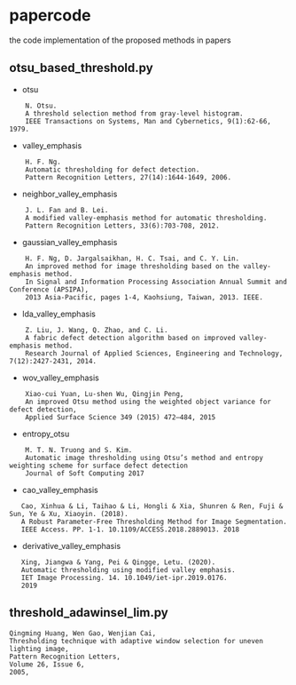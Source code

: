 # papercode

the code implementation of the proposed methods in papers

## otsu_based_threshold.py

- otsu

```text
    N. Otsu. 
    A threshold selection method from gray-level histogram.
    IEEE Transactions on Systems, Man and Cybernetics, 9(1):62-66, 1979.
```

- valley_emphasis

```text
    H. F. Ng.
    Automatic thresholding for defect detection.
    Pattern Recognition Letters, 27(14):1644-1649, 2006.
```

- neighbor_valley_emphasis

```text
    J. L. Fan and B. Lei. 
    A modified valley-emphasis method for automatic thresholding.
    Pattern Recognition Letters, 33(6):703-708, 2012.
```

- gaussian_valley_emphasis

```text
    H. F. Ng, D. Jargalsaikhan, H. C. Tsai, and C. Y. Lin.
    An improved method for image thresholding based on the valley-emphasis method.
    In Signal and Information Processing Association Annual Summit and Conference (APSIPA),
    2013 Asia-Pacific, pages 1-4, Kaohsiung, Taiwan, 2013. IEEE.
```

- lda_valley_emphasis

```text
    Z. Liu, J. Wang, Q. Zhao, and C. Li. 
    A fabric defect detection algorithm based on improved valley-emphasis method.
    Research Journal of Applied Sciences, Engineering and Technology, 7(12):2427-2431, 2014.
```

- wov_valley_emphasis

```text
    Xiao-cui Yuan, Lu-shen Wu, Qingjin Peng,
    An improved Otsu method using the weighted object variance for defect detection,
    Applied Surface Science 349 (2015) 472–484, 2015
```

- entropy_otsu

```text
    M. T. N. Truong and S. Kim. 
    Automatic image thresholding using Otsu’s method and entropy weighting scheme for surface defect detection
    Journal of Soft Computing 2017
 ```

- cao_valley_emphasis

 ```text
    Cao, Xinhua & Li, Taihao & Li, Hongli & Xia, Shunren & Ren, Fuji & Sun, Ye & Xu, Xiaoyin. (2018).
    A Robust Parameter-Free Thresholding Method for Image Segmentation.
    IEEE Access. PP. 1-1. 10.1109/ACCESS.2018.2889013. 2018
 ```

- derivative_valley_emphasis

 ```text
    Xing, Jiangwa & Yang, Pei & Qingge, Letu. (2020).
    Automatic thresholding using modified valley emphasis.
    IET Image Processing. 14. 10.1049/iet-ipr.2019.0176.
    2019
 ```

## threshold_adawinsel_lim.py

```text
Qingming Huang, Wen Gao, Wenjian Cai,
Thresholding technique with adaptive window selection for uneven lighting image,
Pattern Recognition Letters,
Volume 26, Issue 6,
2005,
```
